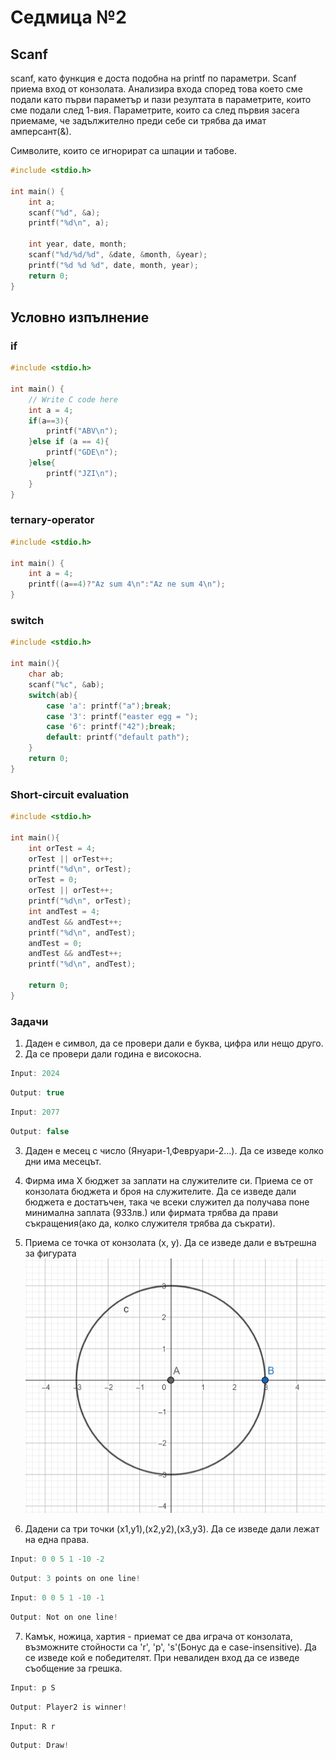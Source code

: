 # Седмица №2

## Scanf

scanf, като функция е доста подобна на printf по параметри. Scanf приема вход от конзолата.
Анализира входа според това което сме подали като първи параметър и пази резултата в параметрите, които сме подали след 1-вия.
Параметрите, които са след първия засега приемаме, че задължително преди себе си трябва да имат амперсант(&).

Символите, които се игнорират са шпации и табове.

```C
#include <stdio.h>

int main() {
    int a;
    scanf("%d", &a);
    printf("%d\n", a);

    int year, date, month;
    scanf("%d/%d/%d", &date, &month, &year);
    printf("%d %d %d", date, month, year);
    return 0;
}
```

## Условно изпълнение

### if

```C
#include <stdio.h>

int main() {
    // Write C code here
    int a = 4;
    if(a==3){
        printf("ABV\n");
    }else if (a == 4){
        printf("GDE\n");
    }else{
        printf("JZI\n");
    }
}
```

### ternary-operator

```C
#include <stdio.h>

int main() {
    int a = 4;
    printf((a==4)?"Az sum 4\n":"Az ne sum 4\n");
}
```

### switch

```C
#include <stdio.h>

int main(){
    char ab;
    scanf("%c", &ab);
    switch(ab){
        case 'a': printf("a");break;
        case '3': printf("easter egg = ");
        case '6': printf("42");break;
        default: printf("default path");
    }
    return 0;
}
```

### Short-circuit evaluation

```C
#include <stdio.h>

int main(){
    int orTest = 4;
    orTest || orTest++;
    printf("%d\n", orTest);
    orTest = 0;
    orTest || orTest++;
    printf("%d\n", orTest);
    int andTest = 4;
    andTest && andTest++;
    printf("%d\n", andTest);
    andTest = 0;
    andTest && andTest++;
    printf("%d\n", andTest);

    return 0;
}
```

### Задачи

1. Даден е символ, да се провери дали е буква, цифра или нещо друго.
2. Да се провери дали година е високосна.

```c
Input: 2024
```

```c
Output: true
```

```c
Input: 2077
```

```c
Output: false
```

3. Даден е месец с число (Януари-1,Февруари-2...). Да се изведе колко дни има месецът.
4. Фирма има X бюджет за заплати на служителите си. Приема се от конзолата бюджета и броя на служителите. Да се изведе дали бюджета е достатъчен, така че всеки служител да получава поне минимална заплата (933лв.) или фирмата трябва да прави съкращения(ако да, колко служителя трябва да съкрати).

5. Приема се точка от конзолата (x, y). Да се изведе дали е вътрешна за фигурата
   ![circle](images/circle.png)

6. Дадени са три точки (x1,y1),(x2,y2),(x3,y3). Да се изведе дали лежат на една права.

```c
Input: 0 0 5 1 -10 -2
```

```c
Output: 3 points on one line!
```

```c
Input: 0 0 5 1 -10 -1
```

```c
Output: Not on one line!
```

7. Камък, ножица, хартия - приемат се два играча от конзолата, възможните стойности са 'r', 'p', 's'(Бонус да е case-insensitive). Да се изведе кой е победителят. При невалиден вход да се изведе съобщение за грешка.

```c
Input: p S
```

```c
Output: Player2 is winner!
```

```C
Input: R r
```

```C
Output: Draw!
```
